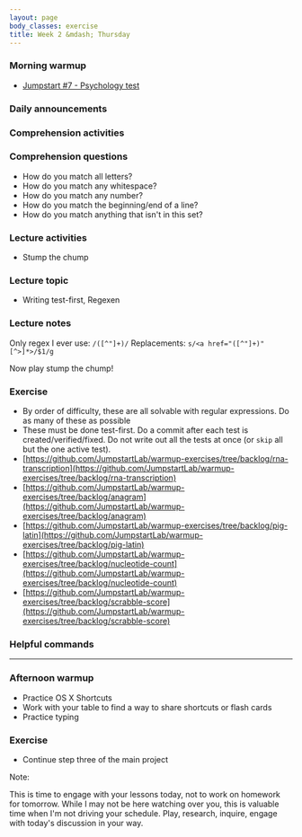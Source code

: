 ```yaml
---
layout: page
body_classes: exercise
title: Week 2 &mdash; Thursday
---
```


### Morning warmup

* [Jumpstart #7 - Psychology test](https://github.com/JumpstartLab/warmup-exercises/tree/master/07-psychology-test)

### Daily announcements
### Comprehension activities
### Comprehension questions

* How do you match all letters?
* How do you match any whitespace?
* How do you match any number?
* How do you match the beginning/end of a line?
* How do you match anything that isn't in this set?

### Lecture activities

* Stump the chump

### Lecture topic

* Writing test-first, Regexen

### Lecture notes

Only regex I ever use: `/([^"]+)/`
Replacements: `s/<a href="([^"]+)"[^>]*>/$1/g`

Now play stump the chump!

### Exercise

* By order of difficulty, these are all solvable with regular expressions. Do as many of these as possible
* These must be done test-first. Do a commit after each test is created/verified/fixed. Do not write out all the tests at once (or `skip` all but the one active test).
* [https://github.com/JumpstartLab/warmup-exercises/tree/backlog/rna-transcription](https://github.com/JumpstartLab/warmup-exercises/tree/backlog/rna-transcription)
* [https://github.com/JumpstartLab/warmup-exercises/tree/backlog/anagram](https://github.com/JumpstartLab/warmup-exercises/tree/backlog/anagram)
* [https://github.com/JumpstartLab/warmup-exercises/tree/backlog/pig-latin](https://github.com/JumpstartLab/warmup-exercises/tree/backlog/pig-latin)
* [https://github.com/JumpstartLab/warmup-exercises/tree/backlog/nucleotide-count](https://github.com/JumpstartLab/warmup-exercises/tree/backlog/nucleotide-count)
* [https://github.com/JumpstartLab/warmup-exercises/tree/backlog/scrabble-score](https://github.com/JumpstartLab/warmup-exercises/tree/backlog/scrabble-score)

### Helpful commands

***

### Afternoon warmup

* Practice OS X Shortcuts
* Work with your table to find a way to share shortcuts or flash cards
* Practice typing

### Exercise

* Continue step three of the main project

Note:

This is time to engage with your lessons today, not to work on homework for tomorrow. While I may not be here watching over you, this is valuable time when I'm not driving your schedule. Play, research, inquire, engage with today's discussion in your way.

